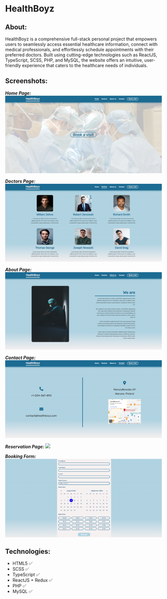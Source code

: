 # HealthBoyz

## About:
HealthBoyz is a comprehensive full-stack personal project that empowers users to seamlessly access essential healthcare information, connect with medical professionals, and effortlessly schedule appointments with their preferred doctors. Built using cutting-edge technologies such as ReactJS, TypeScript, SCSS, PHP, and MySQL, the website offers an intuitive, user-friendly experience that caters to the healthcare needs of individuals.

## Screenshots:

**_Home Page:_**
![](/screenshots/home_page.png)

**_Doctors Page:_**
![](/screenshots/doctors_page.png)

**_About Page:_**
![](/screenshots/about_page.png)

**_Contact Page:_**
![](/screenshots/contact_page.png)

**_Reservation Page:_**
![](/screenshots/book_page.png)

**_Booking Form:_**
![](/screenshots/booking_form.png)

## Technologies:

- HTML5 :white_check_mark:
- SCSS :white_check_mark:
- TypeScript :white_check_mark:
- ReactJS + Redux :white_check_mark:
- PHP :white_check_mark: 
- MySQL :white_check_mark:
  
